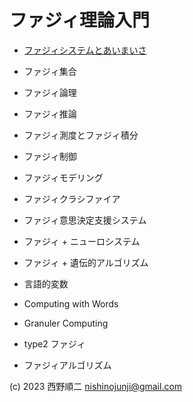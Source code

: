 # ファジィ理論入門

- [ファジィシステムとあいまいさ](intro-fuzzyandsomething.md)
- ファジィ集合
- ファジィ論理
- ファジィ推論
- ファジィ測度とファジィ積分

- ファジィ制御
- ファジィモデリング
- ファジィクラシファイア
- ファジィ意思決定支援システム

- ファジィ + ニューロシステム
- ファジィ + 遺伝的アルゴリズム

- 言語的変数
- Computing with Words
- Granuler Computing
- type2 ファジィ
- ファジィアルゴリズム

(c) 2023 西野順二 nishinojunji@gmail.com
